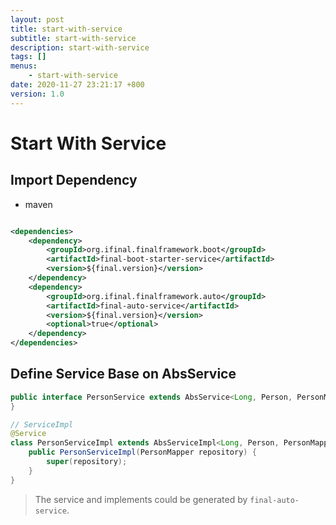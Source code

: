 ```yaml
---
layout: post
title: start-with-service
subtitle: start-with-service
description: start-with-service
tags: []
menus:
    - start-with-service
date: 2020-11-27 23:21:17 +800
version: 1.0
---
```

    
# Start With Service


## Import Dependency

* maven

```xml

<dependencies>
    <dependency>
        <groupId>org.ifinal.finalframework.boot</groupId>
        <artifactId>final-boot-starter-service</artifactId>
        <version>${final.version}</version>
    </dependency>
    <dependency>
        <groupId>org.ifinal.finalframework.auto</groupId>
        <artifactId>final-auto-service</artifactId>
        <version>${final.version}</version>
        <optional>true</optional>
    </dependency>
</dependencies>
```

## Define Service Base on AbsService

```java
public interface PersonService extends AbsService<Long, Person, PersonMapper> {
}

// ServiceImpl
@Service
class PersonServiceImpl extends AbsServiceImpl<Long, Person, PersonMapper> implements PersonService {
    public PersonServiceImpl(PersonMapper repository) {
        super(repository);
    }
}
```

> The service and implements could be generated by `final-auto-service`.